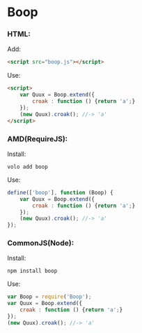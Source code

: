 # Boop

### HTML:

Add:

```html
<script src="boop.js"></script>
```

Use:

```html
<script>
    var Quux = Boop.extend({
        croak : function () {return 'a';}
    });
    (new Quux).croak(); //-> 'a'
</script>
```

### AMD(RequireJS):

Install:

```
volo add boop
```

Use:

```javascript
define(['boop'], function (Boop) {
    var Quux = Boop.extend({
        croak : function () {return 'a';}
    });
    (new Quux).croak(); //-> 'a'
});
```

### CommonJS(Node):

Install:

```
npm install boop
```

Use:

```javascript
var Boop = require('Boop');
var Quux = Boop.extend({
    croak : function () {return 'a';}
});
(new Quux).croak(); //-> 'a'
```